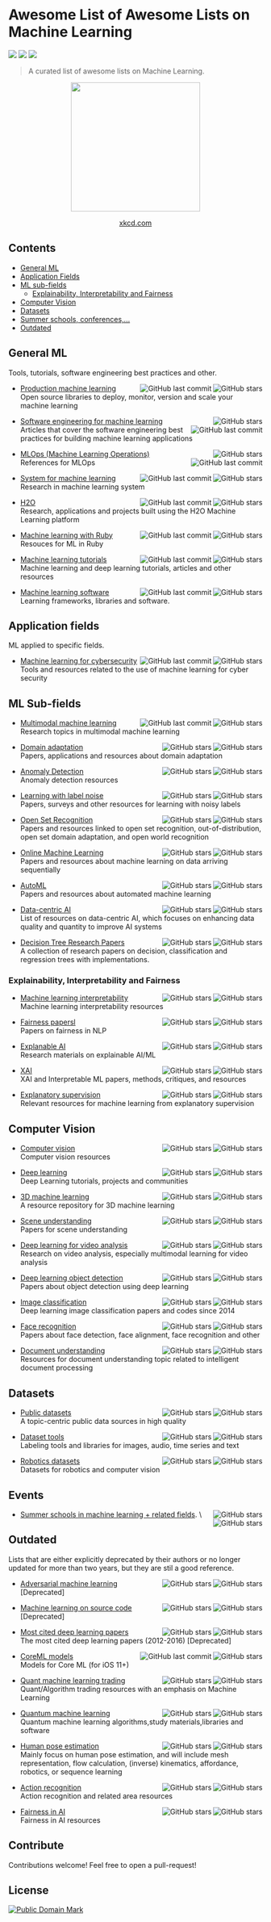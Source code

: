# Awesome List of Awesome Lists on Machine Learning
<a href="https://github.com/sindresorhus/awesome"><img src="https://cdn.rawgit.com/sindresorhus/awesome/d7305f38d29fed78fa85652e3a63e154dd8e8829/media/badge.svg"/></a>
<img src="https://img.shields.io/badge/PRs-welcome-brightgreen.svg?style=flat-square"/>
<img src="https://img.shields.io/github/license/abonte/awesome-lists-machine-learning.svg?color=blue"/>

> A curated list of awesome lists on Machine Learning.

<div align="center">
<img src="https://imgs.xkcd.com/comics/machine_learning.png" width="256"/>

[xkcd.com](https://xkcd.com)
</div>

## Contents

- [General ML](#general-ml)
- [Application Fields](#application-fields)
- [ML sub-fields](#ml-sub-fields)
  - [Explainability, Interpretability and Fairness](#explainability-interpretability-and-fairness)
- [Computer Vision](#computer-vision)
- [Datasets](#datasets)
- [Summer schools, conferences,...](#events)
- [Outdated](#outdated)


## General ML

Tools, tutorials, software engineering best practices and other.

* [Production machine learning](https://github.com/EthicalML/awesome-production-machine-learning)
  <img align="right" src="https://img.shields.io/github/stars/EthicalML/awesome-production-machine-learning" alt="GitHub stars">
  <img align="right" src="https://img.shields.io/github/last-commit/EthicalML/awesome-production-machine-learning" alt="GitHub last commit">\
  Open source libraries to deploy, monitor, version and scale your machine learning

* [Software engineering for machine learning ](https://github.com/SE-ML/awesome-seml)
  <img align="right" src="https://img.shields.io/github/stars/SE-ML/awesome-seml" alt="GitHub stars">
  <img align="right" src="https://img.shields.io/github/last-commit/SE-ML/awesome-seml" alt="GitHub last commit">\
  Articles that cover the software engineering best practices for building machine learning applications

* [MLOps (Machine Learning Operations)](https://github.com/visenger/awesome-mlops)
  <img align="right" src="https://img.shields.io/github/stars/visenger/awesome-mlops" alt="GitHub stars">
  <img align="right" src="https://img.shields.io/github/last-commit/visenger/awesome-mlops" alt="GitHub last commit">\
  References for MLOps

* [System for machine learning](https://github.com/HuaizhengZhang/Awesome-System-for-Machine-Learning)
  <img align="right" src="https://img.shields.io/github/stars/HuaizhengZhang/Awesome-System-for-Machine-Learning" alt="GitHub stars">
  <img align="right" src="https://img.shields.io/github/last-commit/HuaizhengZhang/Awesome-System-for-Machine-Learning" alt="GitHub last commit">\
  Research in machine learning system

* [H2O](https://github.com/h2oai/awesome-h2o)
  <img align="right" src="https://img.shields.io/github/stars/h2oai/awesome-h2o" alt="GitHub stars">
  <img align="right" src="https://img.shields.io/github/last-commit/h2oai/awesome-h2o" alt="GitHub last commit">\
  Research, applications and projects built using the H2O Machine Learning platform

* [Machine learning with Ruby](https://github.com/arbox/machine-learning-with-ruby)
  <img align="right" src="https://img.shields.io/github/stars/arbox/machine-learning-with-ruby" alt="GitHub stars">
  <img align="right" src="https://img.shields.io/github/last-commit/arbox/machine-learning-with-ruby" alt="GitHub last commit">\
  Resouces for ML in Ruby

* [Machine learning tutorials](https://github.com/ujjwalkarn/Machine-Learning-Tutorials)
  <img align="right" src="https://img.shields.io/github/stars/ujjwalkarn/Machine-Learning-Tutorials" alt="GitHub stars">
  <img align="right" src="https://img.shields.io/github/last-commit/ujjwalkarn/Machine-Learning-Tutorials" alt="GitHub last commit">\
  Machine learning and deep learning tutorials, articles and other resources
  
* [Machine learning software](https://github.com/josephmisiti/awesome-machine-learning)
  <img align="right" src="https://img.shields.io/github/stars/josephmisiti/awesome-machine-learning" alt="GitHub stars">
  <img align="right" src="https://img.shields.io/github/last-commit/josephmisiti/awesome-machine-learning" alt="GitHub last commit">\
  Learning frameworks, libraries and software. 

## Application fields

ML applied to specific fields.

* [Machine learning for cybersecurity](https://github.com/jivoi/awesome-ml-for-cybersecurity)
  <img align="right" src="https://img.shields.io/github/stars/jivoi/awesome-ml-for-cybersecurity" alt="GitHub stars">
  <img align="right" src="https://img.shields.io/github/last-commit/jivoi/awesome-ml-for-cybersecurity" alt="GitHub last commit">\
  Tools and resources related to the use of machine learning for cyber security

## ML Sub-fields
  
* [Multimodal machine learning](https://github.com/pliang279/awesome-multimodal-ml)
  <img align="right" src="https://img.shields.io/github/stars/pliang279/awesome-multimodal-ml" alt="GitHub stars">
  <img align="right" src="https://img.shields.io/github/last-commit/pliang279/awesome-multimodal-ml" alt="GitHub last commit">\
  Research topics in multimodal machine learning

* [Domain adaptation](https://github.com/zhaoxin94/awesome-domain-adaptation)
  <img align="right" src="https://img.shields.io/github/stars/zhaoxin94/awesome-domain-adaptation" alt="GitHub stars">
  <img align="right" src="https://img.shields.io/github/last-commit/zhaoxin94/awesome-domain-adaptation" alt="GitHub stars">\
  Papers, applications and resources about domain adaptation

* [Anomaly Detection](https://github.com/hoya012/awesome-anomaly-detection)
  <img align="right" src="https://img.shields.io/github/stars/hoya012/awesome-anomaly-detection" alt="GitHub stars">
  <img align="right" src="https://img.shields.io/github/last-commit/hoya012/awesome-anomaly-detection" alt="GitHub stars">\
  Anomaly detection resources

* [Learning with label noise](https://github.com/subeeshvasu/Awesome-Learning-with-Label-Noise)
  <img align="right" src="https://img.shields.io/github/stars/subeeshvasu/Awesome-Learning-with-Label-Noise" alt="GitHub stars">
  <img align="right" src="https://img.shields.io/github/last-commit/subeeshvasu/Awesome-Learning-with-Label-Noise" alt="GitHub stars">\
  Papers, surveys and other resources for learning with noisy labels

* [Open Set Recognition](https://github.com/iCGY96/awesome_OpenSetRecognition_list)
  <img align="right" src="https://img.shields.io/github/stars/iCGY96/awesome_OpenSetRecognition_list" alt="GitHub stars">
  <img align="right" src="https://img.shields.io/github/last-commit/iCGY96/awesome_OpenSetRecognition_list" alt="GitHub stars">\
  Papers and resources linked to open set recognition, out-of-distribution, open set domain adaptation, and open world recognition

* [Online Machine Learning](https://github.com/online-ml/awesome-online-machine-learning)
  <img align="right" src="https://img.shields.io/github/stars/online-ml/awesome-online-machine-learning" alt="GitHub stars">
  <img align="right" src="https://img.shields.io/github/last-commit/online-ml/awesome-online-machine-learning" alt="GitHub stars">\
  Papers and resources about machine learning on data arriving sequentially
  
* [AutoML](https://github.com/hibayesian/awesome-automl-papers)
  <img align="right" src="https://img.shields.io/github/stars/hibayesian/awesome-automl-papers" alt="GitHub stars">
  <img align="right" src="https://img.shields.io/github/last-commit/hibayesian/awesome-automl-papers" alt="GitHub stars">\
  Papers and resources about automated machine learning

* [Data-centric AI](https://github.com/daochenzha/data-centric-AI)
  <img align="right" src="https://img.shields.io/github/stars/daochenzha/data-centric-AI" alt="GitHub stars">
  <img align="right" src="https://img.shields.io/github/last-commit/daochenzha/data-centric-AI" alt="GitHub stars">\
  List of resources on data-centric AI, which focuses on enhancing data quality and quantity to improve AI systems

* [Decision Tree Research Papers](https://github.com/benedekrozemberczki/awesome-decision-tree-papers)
  <img align="right" src="https://img.shields.io/github/stars/benedekrozemberczki/awesome-decision-tree-papers" alt="GitHub stars">
  <img align="right" src="https://img.shields.io/github/last-commit/benedekrozemberczki/awesome-decision-tree-papers" alt="GitHub stars">\
  A collection of research papers on decision, classification and regression trees with implementations. 

### Explainability, Interpretability and Fairness

* [Machine learning interpretability](https://github.com/jphall663/awesome-machine-learning-interpretability)
  <img align="right" src="https://img.shields.io/github/stars/jphall663/awesome-machine-learning-interpretability" alt="GitHub stars">
  <img align="right" src="https://img.shields.io/github/last-commit/jphall663/awesome-machine-learning-interpretability" alt="GitHub stars">\
  Machine learning interpretability resources

* [Fairness papersl](https://github.com/uclanlp/awesome-fairness-papers)
  <img align="right" src="https://img.shields.io/github/stars/uclanlp/awesome-fairness-papers" alt="GitHub stars">
  <img align="right" src="https://img.shields.io/github/last-commit/uclanlp/awesome-fairness-papers" alt="GitHub stars">\
  Papers on fairness in NLP
 
* [Explanable AI](https://github.com/wangyongjie-ntu/Awesome-explainable-AI)
  <img align="right" src="https://img.shields.io/github/stars/wangyongjie-ntu/Awesome-explainable-AI" alt="GitHub stars">
  <img align="right" src="https://img.shields.io/github/last-commit/wangyongjie-ntu/Awesome-explainable-AI" alt="GitHub stars">\
  Research materials on explainable AI/ML

* [XAI](https://github.com/altamiracorp/awesome-xai)
  <img align="right" src="https://img.shields.io/github/stars/altamiracorp/awesome-xai" alt="GitHub stars">
  <img align="right" src="https://img.shields.io/github/last-commit/altamiracorp/awesome-xai" alt="GitHub stars">\
  XAI and Interpretable ML papers, methods, critiques, and resources

* [Explanatory supervision](https://github.com/stefanoteso/awesome-explanatory-supervision)
  <img align="right" src="https://img.shields.io/github/stars/stefanoteso/awesome-explanatory-supervision" alt="GitHub stars">
  <img align="right" src="https://img.shields.io/github/last-commit/stefanoteso/awesome-explanatory-supervision" alt="GitHub stars">\
  Relevant resources for machine learning from explanatory supervision

## Computer Vision

* [Computer vision](https://github.com/jbhuang0604/awesome-computer-vision)
  <img align="right" src="https://img.shields.io/github/stars/jbhuang0604/awesome-computer-vision" alt="GitHub stars">
  <img align="right" src="https://img.shields.io/github/last-commit/jbhuang0604/awesome-computer-vision" alt="GitHub stars">\
  Computer vision resources

* [Deep learning](https://github.com/ChristosChristofidis/awesome-deep-learning)
  <img align="right" src="https://img.shields.io/github/stars/ChristosChristofidis/awesome-deep-learning" alt="GitHub stars">
  <img align="right" src="https://img.shields.io/github/last-commit/ChristosChristofidis/awesome-deep-learning" alt="GitHub stars">\
  Deep Learning tutorials, projects and communities

* [3D machine learning](https://github.com/timzhang642/3D-Machine-Learning)
  <img align="right" src="https://img.shields.io/github/stars/timzhang642/3D-Machine-Learning" alt="GitHub stars">
  <img align="right" src="https://img.shields.io/github/last-commit/timzhang642/3D-Machine-Learning" alt="GitHub stars">\
  A resource repository for 3D machine learning

* [Scene understanding](https://github.com/bertjiazheng/awesome-scene-understanding)
  <img align="right" src="https://img.shields.io/github/stars/bertjiazheng/awesome-scene-understanding" alt="GitHub stars">
  <img align="right" src="https://img.shields.io/github/last-commit/bertjiazheng/awesome-scene-understanding" alt="GitHub stars">\
  Papers for scene understanding

- [Deep learning for video analysis](https://github.com/HuaizhengZhang/Awsome-Deep-Learning-for-Video-Analysis)
  <img align="right" src="https://img.shields.io/github/stars/HuaizhengZhang/Awsome-Deep-Learning-for-Video-Analysis" alt="GitHub stars">
  <img align="right" src="https://img.shields.io/github/last-commit/HuaizhengZhang/Awsome-Deep-Learning-for-Video-Analysis" alt="GitHub stars">\
  Research on video analysis, especially multimodal learning for video analysis

- [Deep learning object detection](https://github.com/hoya012/deep_learning_object_detection)
  <img align="right" src="https://img.shields.io/github/stars/hoya012/deep_learning_object_detection" alt="GitHub stars">
  <img align="right" src="https://img.shields.io/github/last-commit/hoya012/deep_learning_object_detection" alt="GitHub stars">\
  Papers about object detection using deep learning

* [Image classification](https://github.com/weiaicunzai/awesome-image-classification)
  <img align="right" src="https://img.shields.io/github/stars/weiaicunzai/awesome-image-classification" alt="GitHub stars">
  <img align="right" src="https://img.shields.io/github/last-commit/weiaicunzai/awesome-image-classification" alt="GitHub stars">\
  Deep learning image classification papers and codes since 2014

* [Face recognition](https://github.com/ChanChiChoi/awesome-Face_Recognition)
  <img align="right" src="https://img.shields.io/github/stars/ChanChiChoi/awesome-Face_Recognition" alt="GitHub stars">
  <img align="right" src="https://img.shields.io/github/last-commit/ChanChiChoi/awesome-Face_Recognition" alt="GitHub stars">\
  Papers about face detection, face alignment, face recognition and other

* [Document understanding](https://github.com/tstanislawek/awesome-document-understanding)
  <img align="right" src="https://img.shields.io/github/stars/tstanislawek/awesome-document-understanding" alt="GitHub stars">
  <img align="right" src="https://img.shields.io/github/last-commit/tstanislawek/awesome-document-understanding" alt="GitHub stars">\
  Resources for document understanding topic related to intelligent document processing

## Datasets

* [Public datasets](https://github.com/awesomedata/awesome-public-datasets)
  <img align="right" src="https://img.shields.io/github/stars/awesomedata/awesome-public-datasets" alt="GitHub stars">
  <img align="right" src="https://img.shields.io/github/last-commit/awesomedata/awesome-public-datasets" alt="GitHub stars">\
  A topic-centric public data sources in high quality

* [Dataset tools](https://github.com/jsbroks/awesome-dataset-tools)
  <img align="right" src="https://img.shields.io/github/stars/jsbroks/awesome-dataset-tools" alt="GitHub stars">
  <img align="right" src="https://img.shields.io/github/last-commit/jsbroks/awesome-dataset-tools" alt="GitHub stars">\
  Labeling tools and libraries for images, audio, time series and text

* [Robotics datasets](https://github.com/sunglok/awesome-robotics-datasets)
  <img align="right" src="https://img.shields.io/github/stars/sunglok/awesome-robotics-datasets" alt="GitHub stars">
  <img align="right" src="https://img.shields.io/github/last-commit/sunglok/awesome-robotics-datasets" alt="GitHub stars">\
  Datasets for robotics and computer vision

## Events

* [Summer schools in machine learning + related fields](https://github.com/sshkhr/awesome-mlss).
  <img align="right" src="https://img.shields.io/github/stars/sshkhr/awesome-mlss" alt="GitHub stars">
  <img align="right" src="https://img.shields.io/github/last-commit/sshkhr/awesome-mlss" alt="GitHub stars">\

## Outdated

Lists that are either explicitly deprecated by their authors or no longer updated for more than two years, but they are stil a good reference.

* [Adversarial machine learning](https://github.com/yenchenlin/awesome-adversarial-machine-learning)
  <img align="right" src="https://img.shields.io/github/stars/yenchenlin/awesome-adversarial-machine-learning" alt="GitHub stars">
  <img align="right" src="https://img.shields.io/github/last-commit/yenchenlin/awesome-adversarial-machine-learning" alt="GitHub stars">\
  [Deprecated]

* [Machine learning on source code](https://github.com/src-d/awesome-machine-learning-on-source-code)
  <img align="right" src="https://img.shields.io/github/stars/src-d/awesome-machine-learning-on-source-code" alt="GitHub stars">
  <img align="right" src="https://img.shields.io/github/last-commit/src-d/awesome-machine-learning-on-source-code" alt="GitHub stars">\
  [Deprecated]

* [Most cited deep learning papers](https://github.com/terryum/awesome-deep-learning-papers)
  <img align="right" src="https://img.shields.io/github/stars/terryum/awesome-deep-learning-papers" alt="GitHub stars">
  <img align="right" src="https://img.shields.io/github/last-commit/terryum/awesome-deep-learning-papers" alt="GitHub stars">\
  The most cited deep learning papers (2012-2016)
  [Deprecated]
 
* [CoreML models](https://github.com/likedan/Awesome-CoreML-Models)
  <img align="right" src="https://img.shields.io/github/stars/likedan/Awesome-CoreML-Models" alt="GitHub stars">
  <img align="right" src="https://img.shields.io/github/last-commit/likedan/Awesome-CoreML-Models" alt="GitHub last commit">\
  Models for Core ML (for iOS 11+)

* [Quant machine learning trading](https://github.com/grananqvist/Awesome-Quant-Machine-Learning-Trading)
  <img align="right" src="https://img.shields.io/github/stars/grananqvist/Awesome-Quant-Machine-Learning-Trading" alt="GitHub stars">
  <img align="right" src="https://img.shields.io/github/last-commit/grananqvist/Awesome-Quant-Machine-Learning-Trading" alt="GitHub stars">\
  Quant/Algorithm trading resources with an emphasis on Machine Learning
 
* [Quantum machine learning](https://github.com/krishnakumarsekar/awesome-quantum-machine-learning)
  <img align="right" src="https://img.shields.io/github/stars/krishnakumarsekar/awesome-quantum-machine-learning" alt="GitHub stars">
  <img align="right" src="https://img.shields.io/github/last-commit/krishnakumarsekar/awesome-quantum-machine-learning" alt="GitHub stars">\
  Quantum machine learning algorithms,study materials,libraries and software
  
* [Human pose estimation](https://github.com/wangzheallen/awesome-human-pose-estimation)
  <img align="right" src="https://img.shields.io/github/stars/wangzheallen/awesome-human-pose-estimation" alt="GitHub stars">
  <img align="right" src="https://img.shields.io/github/last-commit/wangzheallen/awesome-human-pose-estimation" alt="GitHub stars">\
  Mainly focus on human pose estimation, and will include mesh representation, flow calculation, (inverse) kinematics, affordance, robotics, or sequence learning
  
* [Action recognition](https://github.com/jinwchoi/awesome-action-recognition)
  <img align="right" src="https://img.shields.io/github/stars/jinwchoi/awesome-action-recognition" alt="GitHub stars">
  <img align="right" src="https://img.shields.io/github/last-commit/jinwchoi/awesome-action-recognition" alt="GitHub stars">\
  Action recognition and related area resources
  
* [Fairness in AI](https://github.com/datamllab/awesome-fairness-in-ai)
  <img align="right" src="https://img.shields.io/github/stars/datamllab/awesome-fairness-in-ai" alt="GitHub stars">
  <img align="right" src="https://img.shields.io/github/last-commit/datamllab/awesome-fairness-in-ai" alt="GitHub stars">\
  Fairness in AI resources
  
## Contribute

Contributions welcome! Feel free to open a pull-request!


## License

<a rel="license" href="http://creativecommons.org/publicdomain/mark/1.0/">
<img src="http://i.creativecommons.org/p/mark/1.0/88x31.png"
     style="border-style: none;" alt="Public Domain Mark" />
</a>
